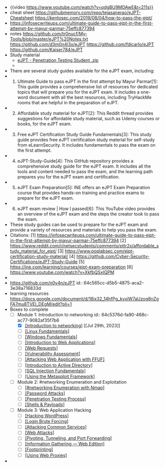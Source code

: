 - {{video https://www.youtube.com/watch?v=pdgBU9MDAwE&t=211s}}
- cheat sheet https://githubmemory.com/repo/tejasanerao/eJPT-Cheatsheet https://kentosec.com/2019/08/04/how-to-pass-the-ejpt/
- https://infosecwriteups.com/ultimate-guide-to-pass-ejpt-in-the-first-attempt-by-mayur-parmar-75effc877394
- notes https://github.com/tr0nucf/My-Tools/blob/master/eJPT%20Notes.txt https://github.com/d3m0n4l3x/eJPT
  https://github.com/fdicarlo/eJPT
  https://github.com/Kaiser784/eJPT
- Study material
	- [eJPT - Penetration Testing Student .zip](../assets/eJPT_-_Penetration_Testing_Student_1693798218656_0.zip)
	-
- There are several study guides available for the eJPT exam, including:
- 1. Ultimate Guide to pass eJPT in the first attempt by Mayur Parmar[1]: This guide provides a comprehensive list of resources for dedicated topics that will prepare you for the eJPT exam. It includes a one-word document with all the best resources, including TryHackMe rooms that are helpful in the preparation of eJPT.
- 2. Affordable study material for eJPT[2]: This Reddit thread provides suggestions for affordable study material, such as Udemy courses or books, for the eJPT exam.
- 3. Free eJPT Certification Study Guide Fundamentals[3]: This study guide provides free eJPT certification study material for self-study from eLearnSecurity. It includes fundamentals to pass the exam on the first attempt.
- 4. eJPT-Study-Guide[4]: This GitHub repository provides a comprehensive study guide for the eJPT exam. It includes all the tools and content needed to pass the exam, and the learning path prepares you for the eJPT exam and certification.
- 5. eJPT Exam Preparation[5]: INE offers an eJPT Exam Preparation course that provides hands-on training and practice exams to prepare for the eJPT exam.
- 6. eJPT exam review | How I passed[6]: This YouTube video provides an overview of the eJPT exam and the steps the creator took to pass the exam.
- These study guides can be used to prepare for the eJPT exam and provide a variety of resources and materials to help you pass the exam.
- Citations:
  [1] https://infosecwriteups.com/ultimate-guide-to-pass-ejpt-in-the-first-attempt-by-mayur-parmar-75effc877394
  [2] https://www.reddit.com/r/netsecstudents/comments/pttr2x/affordable_study_material_for_ejpt/
  [3] https://www.poplabsec.com/ejpt-certification-study-material/
  [4] https://github.com/Cyber-Security-Certifications/eJPT-Study-Guide
  [5] https://ine.com/learning/courses/ejpt-exam-preparation
  [6] https://www.youtube.com/watch?v=XkfbQSxIQPM
-
- https://github.com/n0y4n/eJPT
  id:: 64c565cc-d5b5-4875-aca2-3e38a716833d
- learning resources https://docs.google.com/document/d/18ix32_14hfPg_kvxiW7aUzog8nZgFA7mu8TVEI_DEgM/edit?pli=1
- Boxes to complete
	- [ ] Module 1: Introduction to networking
	  id:: 64c5376d-fa90-468c-ac77-9082af35f7b6
		- [X] [[Introduction to networking]](https://academy.hackthebox.com/module/details/34) [[Jul 29th, 2023]]
		- [ ] [[Linux Fundamentals]](https://academy.hackthebox.com/module/details/18)
		- [ ] [[Windows Fundamentals]](https://academy.hackthebox.com/module/details/49)
		- [ ] [[Introduction to Web Applications]](https://academy.hackthebox.com/module/details/49)
		- [ ] [[Web Requests]](https://academy.hackthebox.com/module/details/35)
		- [ ] [[Vulnerability Assessment]](https://academy.hackthebox.com/module/details/108)
		- [ ] [[Attacking Web Application with FFUF]](https://academy.hackthebox.com/module/details/54)
		- [ ] [[Introduction to Active Directory]](https://academy.hackthebox.com/module/details/74)
		- [ ] [[SQL Injection Fundamentals]](https://academy.hackthebox.com/module/details/33)
		- [ ] [[Using the Metasploit Framework]](https://academy.hackthebox.com/module/details/39/)
	- [ ] Module 2: #networking Enumeration and Exploitation
		- [ ] [[#networking Enumeration with Nmap]](https://academy.hackthebox.com/module/details/19)
		- [ ] [[Password Attacks]](https://academy.hackthebox.com/module/details/147)
		- [ ] [[Penetration Testing Process]](https://academy.hackthebox.com/module/details/90)
		- [ ] [[Shells & Payloads]](https://academy.hackthebox.com/module/details/115)
	- [ ] Module 3: Web Application Hacking
		- [ ] [[Hacking WordPress]](https://academy.hackthebox.com/module/details/17)
		- [ ] [[Login Brute Forcing]](https://academy.hackthebox.com/module/details/57)
		- [ ] [[Attacking Common Services]](https://academy.hackthebox.com/module/details/116)
		- [ ] [[Web Attacks]](https://academy.hackthebox.com/module/details/116)
		- [ ] [[Pivoting, Tunneling, and Port Forwarding]](https://academy.hackthebox.com/module/details/158)
		- [ ] [[Information Gathering — Web Edition]](https://academy.hackthebox.com/module/details/144)
		- [ ] [[Footprinting]](https://academy.hackthebox.com/module/details/112)
		- [ ] [[Using Web Proxies]](https://academy.hackthebox.com/module/details/110)
-
